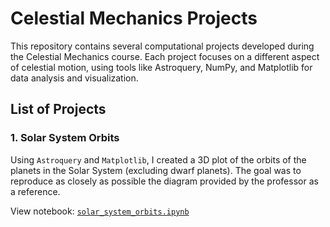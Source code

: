 # Celestial Mechanics Projects

This repository contains several computational projects developed during the Celestial Mechanics course. Each project focuses on a different aspect of celestial motion, using tools like Astroquery, NumPy, and Matplotlib for data analysis and visualization.

## List of Projects

### 1. Solar System Orbits

Using `Astroquery` and `Matplotlib`, I created a 3D plot of the orbits of the planets in the Solar System (excluding dwarf planets). The goal was to reproduce as closely as possible the diagram provided by the professor as a reference.

View notebook: [`solar_system_orbits.ipynb`](solar_system_orbits.ipynb)
